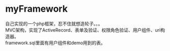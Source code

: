 # myFramework

自己实现的一个php框架，忍不住就想造轮子。。。  
MVC架构，实现了ActiveRecord、表单及验证、权限角色验证、用户组件、uri构造器。  
framework.sql里面有用户组件和demo用到的表。